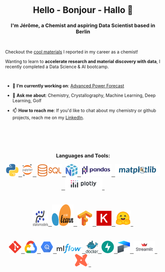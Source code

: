 <h1 align="center">Hello - Bonjour - Hallo 👋</h1>
<h3 align="center">I'm Jérôme, a Chemist and aspiring Data Scientist based in Berlin</h3>

<br/>

Checkout the [cool materials](https://scholar.google.com/citations?user=4-LNNSoAAAAJ&hl=en) I reported in my career as a chemist!

Wanting to learn to **accelerate research and material discovery with data**, I recently completed a Data Science & AI bootcamp.

<br/>


- 🔭 **I’m currently working on**: [Advanced Power Forecast](https://github.com/jerome-roeser/advanced-power-forecast)

- 💬 **Ask me about**: Chemistry, Crystallography, Machine Learning, Deep Learning, Golf

- 📫 **How to reach me**: If you'd like to chat about my chemistry or github projects, reach me on my [LinkedIn](https://www.linkedin.com/in/jeromeroeser/).

<br/><br/><br/><br/>


<h3 align="center">Languages and Tools:</h3>
<p align="center">
    <a href="" target="_blank" rel="noreferrer">
        <img src="logos/python.svg" alt="python" height="40"/>&nbsp;&nbsp;
    </a>
    <a href="" target="_blank" rel="noreferrer">
        <img src="logos/Jupyter_logo.svg" alt="jupyter" height="40"/>&nbsp;&nbsp;
    </a>
    <a href="" target="_blank" rel="noreferrer">
        <img src="logos/Sql_data_base_with_logo.svg" alt="SQL" height="40"/>&nbsp;&nbsp;
    </a>
    <a href="" target="_blank" rel="noreferrer">
        <img src="logos/numpy.svg" alt="Numpy" height="40"/>&nbsp;&nbsp;
    </a>
    <a href="" target="_blank" rel="noreferrer">
        <img src="logos/Pandas_logo.svg" alt="Pandas" height="40"/>&nbsp;&nbsp;
    </a>
    <a href="" target="_blank" rel="noreferrer">
        <img src="logos/matplotlib_logo.svg" alt="matplotlib" height="40"/>&nbsp;&nbsp;
    </a>
    <a href="" target="_blank" rel="noreferrer">
        <img src="logos/Plotly-logo.png" alt="Plotly" height="40"/>&nbsp;&nbsp;
    </a>
</p><br/>
<p align="center">
    <a href="" target="_blank" rel="noreferrer">
        <img src="logos/statsmodels-logo-v2.svg" alt="statsmodel" width="50" height="50"/>&nbsp;&nbsp;
    </a>
    <a href="" target="_blank" rel="noreferrer">
        <img src="logos/Scikit_learn_logo_small.svg" alt="scikit-learn" width="70" height="70"/>&nbsp;&nbsp;
    </a>
    <a href="" target="_blank" rel="noreferrer">
        <img src="logos/tensorflow.svg" alt="tensorflow" width="50" height="50"/>&nbsp;&nbsp;
    </a>
    <a href="" target="_blank" rel="noreferrer">
        <img src="logos/Keras_logo.svg" alt="keras" width="50" height="50"/>&nbsp;&nbsp;
    </a>
    <a href="https://scikit-learn.org/" target="_blank" rel="noreferrer">
        <img src="logos/HuggingFace.svg" alt="hugging-face" width="50" height="50"/>&nbsp;&nbsp;
    </a>
</p><br/>
<p align="center">
    </a>
    <a href="" target="_blank" rel="noreferrer">
        <img src="logos/git-scm-icon.svg" alt="Git" height="40"/>&nbsp;&nbsp;
    </a>
    <a href="" target="_blank" rel="noreferrer">
        <img src="logos/google-cloud-1.svg" alt="GCP" width="40" height="40"/>&nbsp;&nbsp;
    </a>
    <a href="" target="_blank" rel="noreferrer">
        <img src="logos/google-bigquery-logo-1.svg" alt="BigQuery" width="40" height="40"/>&nbsp;&nbsp;
    </a>
    <a href="" target="_blank" rel="noreferrer">
        <img src="logos/MLflow-Logo.svg" alt="MLFlow" height="30"/>&nbsp;&nbsp;
    </a>
    <a href="" target="_blank" rel="noreferrer">
        <img src="logos/docker.svg" alt="docker" width="40" height="40"/>&nbsp;&nbsp;
    </a>
    <a href="" target="_blank" rel="noreferrer">
        <img src="logos/fastapi-1.svg" alt="fast API" width="40" height="40"/>&nbsp;&nbsp;
    </a>
    <a href="" target="_blank" rel="noreferrer">
        <img src="logos/prefect-1.svg" alt="prefect" width="40" height="40"/>&nbsp;&nbsp;
    </a>
    <a href="" target="_blank" rel="noreferrer">
        <img src="logos/Streamlit_logo_primary_colormark_darktext.svg" alt="streamlit" height="40"/>&nbsp;&nbsp;
    <a href="" target="_blank" rel="noreferrer">
        <img src="logos/dbt-bit_tm.svg" alt="dbt" height="40"/>&nbsp;&nbsp;
    </a>
</p>


<!--
**jerome-roeser/jerome-roeser** is a ✨ _special_ ✨ repository because its `README.md` (this file) appears on your GitHub profile.

Here are some ideas to get you started:

- 🔭 I’m currently working on ...
- 🌱 I’m currently learning ...
- 👯 I’m looking to collaborate on ...
- 🤔 I’m looking for help with ...
- 💬 Ask me about ...
- 📫 How to reach me: ...
- 😄 Pronouns: ...
- ⚡ Fun fact: ...

-->
